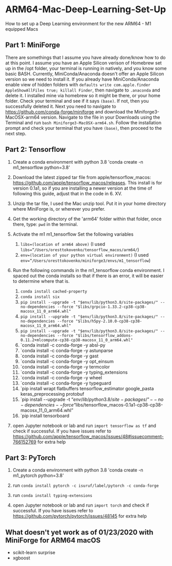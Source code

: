 # ARM64-Mac-Deep-Learning-Set-Up
How to set up a Deep Learning environment for the new ARM64 - M1 equipped Macs

## Part 1: MiniForge

There are somethings that I assume you have already done/know how to do at this point. I assume you have an Apple Silicon verison of Homebrew set up in the /opt folder, your terminal is running in natively, and you know some basic BASH. Currently, MiniConda/Anaconda doesn't offer an Apple Silicon version so we need to install it. If you already have MiniConda/Anaconda enable view of hidden folders with `defaults write com.apple.finder AppleShowAllFiles true; killall Finder`, then navigate to `.anaconda` and delete it. I installed mine via homebrew so it might be there, or your home folder. Check your terminal and see if it says `(base)`. If not, then you successfully deleted it. Next you need to navigate to https://github.com/conda-forge/miniforge and download the Miniforge3-MacOSX-arm64 version. Navigate to the file in your Downloads using the Terminal and run `bash Miniforge3-MacOSX-arm64.sh`. Follow the installation prompt and check your terminal that you have `(base)`, then proceed to the next step. 

## Part 2: Tensorflow

1. Create a conda environment with python 3.8 'conda create -n m1_tensorflow python=3.8'

2. Download the latest zipped tar file from apple/tensorflow_macos: https://github.com/apple/tensorflow_macos/releases. This install is for version 0.1a1, so if you are installing a newer version at the time of following this guide, adjust that in the code in 6. XV.
3. Unzip the tar file, I used the Mac unzip tool. Put it in your home directory where MiniForge is, or wherever you prefer. 
4. Get the working directory of the 'arm64' folder within that folder, once there, type: `pwd` in the terminal. 
5. Activate the m1 m1_tensorflow Set the following variables
    1. `libs=(location of arm64 above)` (I used `libs=“/Users/oresttokovenko/tensorflow_macos/arm64/`)
    2. `env=(location of your python virtual environment)` (I used `env=“/Users/oresttokovenko/miniforge3/envs/m1_tensorflow`)
6. Run the following commands in the m1_tensorflow conda environment. I spaced out the conda installs so that if there is an error, it will be easier to determine where that is. 
    1. `conda install cached-property`
    2. `conda install six`
    3. `pip install --upgrade -t "$env/lib/python3.8/site-packages/" --no-dependencies --force "$libs/grpcio-1.33.2-cp38-cp38-macosx_11_0_arm64.whl"`
    4. `pip install --upgrade -t "$env/lib/python3.8/site-packages/" --no-dependencies --force "$libs/h5py-2.10.0-cp38-cp38-macosx_11_0_arm64.whl"`
    5. `pip install --upgrade -t "$env/lib/python3.8/site-packages/" --no-dependencies --force "$libs/tensorflow_addons-0.11.2+mlcompute-cp38-cp38-macosx_11_0_arm64.whl"`
    6. `conda install -c conda-forge -y absl-py
    7. `conda install -c conda-forge -y astunparse
    8. `conda install -c conda-forge -y gast
    9. `conda install -c conda-forge -y opt_einsum
    10. `conda install -c conda-forge -y termcolor
    11. `conda install -c conda-forge -y typing_extensions
    12. `conda install -c conda-forge -y wheel
    13. `conda install -c conda-forge -y typeguard
    14. `pip install wrapt flatbuffers tensorflow_estimator google_pasta keras_preprocessing protobuf
    15. `pip install --upgrade -t “$env/lib/python3.8/site-packages/” --no-dependencies --force “$libs/tensorflow_macos-0.1a1-cp38-cp38-macosx_11_0_arm64.whl”
    16. `pip install tensorboard 

7. open Jupyter notebook or lab and run `import tensorflow as tf` and check if successful. If you have issues refer to https://github.com/apple/tensorflow_macos/issues/48#issuecomment-766152769 for extra help

## Part 3: PyTorch

1. Create a conda environment with python 3.8 'conda create -n m1_pytorch python=3.8'

2. run `conda install pytorch -c isuruf/label/pytorch -c conda-forge`

3. run `conda install typing-extensions`

4. open Jupyter notebook or lab and run `import torch` and check if successful. If you have issues refer to https://github.com/pytorch/pytorch/issues/48145 for extra help

## What doesn't yet work as of 01/23/2020 with MiniForge for ARM64 macOS

- scikit-learn surprise
- xgboost
